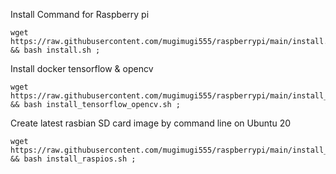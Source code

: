 Install Command for Raspberry pi

````
wget https://raw.githubusercontent.com/mugimugi555/raspberrypi/main/install.sh && bash install.sh ;
````

Install docker tensorflow & opencv

````
wget https://raw.githubusercontent.com/mugimugi555/raspberrypi/main/install_tensorflow_opencv.sh && bash install_tensorflow_opencv.sh ;
````

Create latest rasbian SD card image by command line on Ubuntu 20
````
wget https://raw.githubusercontent.com/mugimugi555/raspberrypi/main/install_raspios.sh && bash install_raspios.sh ;
````
